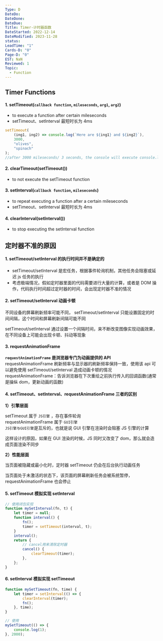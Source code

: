 ```yaml
---
Type: D
DateDo: 
DateDone: 
DateDue: 
Title: Timer-计时器函数
DateStarted: 2022-12-14
DateModified: 2023-11-28
status: 
LeadTime: "1"
Cards-D: "0"
Page-D: "0"
EST: NaN
Reviewed: 1
Topic:
  - Function
---
```

## Timer Functions

#### 1. setTimeout(`callback function`, `mileseconds`, `arg1`, `arg2`)

- to execute a function after certain mileseconds
- setTimeout、setInterval 最短时长为 4ms

```js
setTimeout(
	(ing1, ing2) => console.log(`Here are ${ing1} and ${ing2}`),
	3000,
	"olives",
	"spinach"
);
//after 3000 mileseconds/ 3 seconds, the console will execute console.log
```

#### 2. clearTimeout(setTimeout())

- to not execute the setTimeout function

#### 3. setInterval(`callback function`, `mileseconds`)

- to repeat executing a function after a certain mileseconds
- setTimeout、setInterval 最短时长为 4ms

#### 4. clearInterval(setInterval())

- to stop executing the setInterval function

## 定时器不准的原因

#### 1. setTimeout/setInterval 的执行时间并不是确定的

- setTimeout/setInterval 是宏任务，根据事件轮询机制，其他任务会阻塞或延迟 js 任务的执行
- 考虑极端情况，假如定时器里面的代码需要进行大量的计算，或者是 DOM 操作，代码执行时间超过定时器的时间，会出现定时器不准的情况

#### 2. setTimeout/setInterval 动画卡顿

不同设备的屏幕刷新频率可能不同， setTimeout/setInterval 只能设置固定的时间间隔，这个时间和屏幕刷新间隔可能不同

setTimeout/setInterval 通过设置一个间隔时间，来不断改变图像实现动画效果，在不同设备上可能会出现卡顿、抖动等现象

#### 3. requestAnimationFrame

**`requestAnimationFrame` 是浏览器专门为动画提供的 API**  
requestAnimationFrame 刷新频率与显示器的刷新频率保持一致，使用该 api 可以避免使用 setTimeout/setInterval 造成动画卡顿的情况  
requestAnimationFrame：告诉浏览器在下次重绘之前执行传入的回调函数(通常是操纵 dom，更新动画的函数)

#### 4. setTimeout、setInterval、requestAnimationFrame 三者的区别

**1）引擎层面**

setTimeout 属于 `JS引擎` ，存在事件轮询  
requestAnimationFrame 属于 `GUI引擎`  
`JS引擎与GUI引擎`是互斥的，也就是说 GUI 引擎在渲染时会阻塞 JS 引擎的计算

这样设计的原因，如果在 GUI 渲染的时候，JS 同时又改变了 dom，那么就会造成页面渲染不同步

**2）性能层面**

当页面被隐藏或最小化时，定时器 setTimeout 仍会在后台执行动画任务

当页面处于未激活的状态下，该页面的屏幕刷新任务会被系统暂停，requestAnimationFrame 也会停止

#### 5. setTimeout 模拟实现 setInterval

```js
// 使用闭包实现
function mySetInterval(fn, t) {
	let timer = null;
	function interval() {
		fn();
		timer = setTimeout(interval, t);
	}
	interval();
	return {
		// cancel用来清除定时器
		cancel() {
			clearTimeout(timer);
		},
	};
}
```

#### 6. setInterval 模拟实现 setTimeout

```js
function mySetTimeout(fn, time) {
	let timer = setInterval(() => {
		clearInterval(timer);
		fn();
	}, time);
}

// 使用
mySetTimeout(() => {
	console.log(1);
}, 2000);
```
